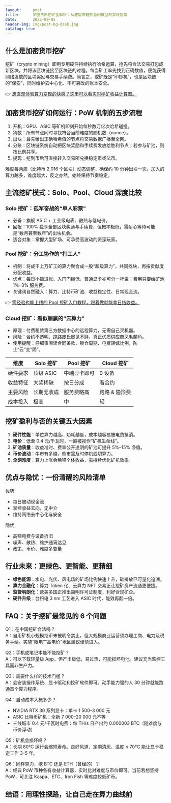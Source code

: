 ```yaml
---
layout:     post
title:      加密货币挖矿全解析：从底层原理到盈利模型的实战指南
date:       2025-09-05
header-img: img/post-bg-desk.jpg
catalog: true
---
```


## 什么是加密货币挖矿
挖矿（crypto mining）即用专用硬件持续执行哈希运算，抢先将合法交易打包成新区块，并将该区块链接至区块链的过程。每当矿工率先找到正确数值，便能获得网络发放的区块奖励与交易手续费。简言之，挖矿既是“印钞机”，也是区块链的“保安”，同时维护去中心化、不可篡改的账本安全。

👉 [想直观体验算力变现的快感？这里可以看实时挖矿收益计算器。](https://okxdog.com/)

## 加密货币挖矿如何运行：PoW 机制的五步流程
1. 开机：GPU、ASIC 等矿机即刻开始每秒数万亿次哈希碰撞。  
2. 猜数：所有节点同时寻找符合当前难度的随机数（nonce）。  
3. 出块：最先给出正确哈希值的节点将交易数据广播至全网。  
4. 分账：区块链系统自动把区块奖励和手续费发放给胜利节点；若参与矿池，则按比例共享。  
5. 提现：挖到币后可直接转入交易所兑换稳定币或法币。  

难度每两周（比特币 2 016 个区块）动态调整，确保约 10 分钟出块一次。加入的算力越多，难度越大，反之亦然，始终保持节奏稳定。

## 主流挖矿模式：Solo、Pool、Cloud 深度比较
### Solo 挖矿：孤军奋战的“单人彩票”
- 必备：旗舰 ASIC + 工业级电表、散热与低电价。  
- 回报：100% 独享全部区块奖励与手续费，但概率极低，需耐心等待可能是“数月甚至数年”的出块机会。  
- 适合对象：掌握大型矿场、可承受高波动的资深玩家。

### Pool 挖矿：分工协作的“打工人”
- 机制：将成千上万矿工的算力聚合成一股“超级算力”，共同找块，再按贡献度分配收益。  
- 优点：每日小额进账、入门门槛低，普通显卡亦可分一杯羹；费用只要给矿池 1%–3% 服务费。  
- 关键词自然融入：算力、比特币矿池、收益稳定性、日常现金流。

👉 [零经验也能上线的 Pool 挖矿入门教程，跟着做就能拿日结收益。](https://okxdog.com/)

### Cloud 挖矿：看似躺赢的“云算力”
- 原理：付费租赁第三方数据中心的远程算力，无需自己买机器。  
- 风险：合约不透明、跑路庞氏屡见不鲜，真正优质供应商凤毛麟角。  
- 使用提醒：仔细审阅读合同条款、锁仓周期、电费转嫁比例，防止“云”变“阴”。

| 维度 | Solo 挖矿 | Pool 挖矿 | Cloud 挖矿 |
|---|---|---|---|
| 硬件要求 | 顶级 ASIC | 中端显卡即可 | 0 设备 |
| 收益特征 | 大奖稀缺 | 按日分成 | 看合约 |
| 主要风险 | 长期无收成 | 服务费略高 | 跑路 & 隐形费 |
| 成本投入 | 极高 | 中 | 轻 |

## 挖矿盈利与否的关键五大因素
1. **硬件性能**：单位算力越高、功耗越低，成本越容易被电费抵消。  
2. **电价**：低至 0.4 元/千瓦时，一直被视作“矿机生命线”。  
3. **矿池质量**：收益准时、费率公开透明的矿池可提升 5%–15% 净值。  
4. **币价波动**：牛市有多赚，熊市需及时停机或切算力。  
5. **全网难度**：算力上涨会稀释个体收益，需持续优化矿机效率。  

## 优点与隐忧：一份清醒的风险清单
优势  
- 每日被动现金流  
- 掌控收益去向，无中介  
- 维持网络去中心化与安全  

隐忧  
- 高额电费与设备折旧  
- 噪声、散热、维护通宵达旦  
- 政策、币价、难度多变量

## 行业未来：更绿色、更智能、更精细
- **绿色能源**：水电、光伏、风电场的矿场比例快速上升，碳排放已可量化追溯。  
- **算力金融化**：算力 Token 化、云算力 NFT 交易正让挖矿资产流通更便捷。  
- **监管明朗化**：欧美多国正推出简明许可证制度，利好合规矿企。  
- **硬件升级**：台积电 3 nm 工艺进入 ASIC 时代，能效再翻一倍。  

## FAQ：关于挖矿最常见的 6 个问题
Q1：在中国挖矿合法吗？  
A：自用矿机小规模挖币未被明令禁止，但大规模商业运营须办理工商、电力及税务手续。实施“限电”“高电价”地区建议谨慎进入。  

Q2：手机或笔记本能不能挖矿？  
A：可以下载轻量级 App，但产出极低，易过热，可能损坏电池。建议充当监控工具而非生产力。  

Q3：需要什么样的技术门槛？  
A：会安装操作系统、显卡驱动和挖矿软件即可。动手能力强的人 30 分钟就能跑通首个算力程序。  

Q4：启动成本大概多少？  
- NVIDIA RTX 30 系列显卡：单卡 1 500–3 000 元  
- ASIC 比特币矿机：全新 7 000–20 000 元不等  
- 三线城市 0.4 元/千瓦时电费：每 TH/s 日产出约 0.000003 BTC（随难度与币价浮动）  

Q5：矿机会损坏吗？  
A：长期 80℃ 运行会缩短寿命。良好风道、定期清灰、温度 ≤ 70℃ 能让显卡稳定工作 3–5 年。  

Q6：同样算力，挖 BTC 还是 ETH（曾经的）？  
A：经典 PoW 币种各有收益计算器，实时比对难度与币价即可。当前若想坚持 PoW，可关注 Kaspa、ETC、Iron Fish 等难度较低矿币。

## 结语：用理性探路，让自己走在算力曲线前